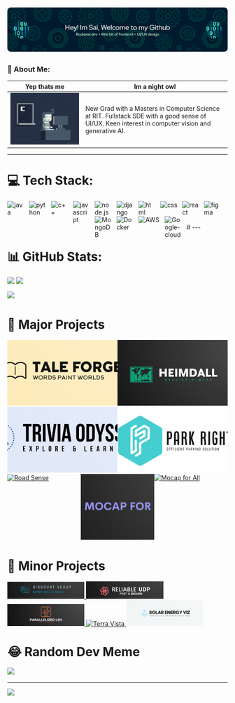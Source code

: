 <h1 align="center">
<img src="/github-header-image%20(1).png">
</h1> 

### 💫 About Me:

| Yep thats me | Im a night owl |
|---|---|
| ![Coder GIF](coder.gif) | New Grad with a Masters in Computer Science at RIT. Fullstack SDE with a good sense of UI/UX. Keen interest in computer vision and generative AI. |


---

# 💻 Tech Stack:
<img align="left" alt="java" width="40px" style="padding-right:10px;" src="https://cdn.jsdelivr.net/gh/devicons/devicon/icons/java/java-original.svg">
<img align="left" alt="python" width="40px" style="padding-right:10px;" src="https://cdn.jsdelivr.net/gh/devicons/devicon/icons/python/python-original.svg" >
<img align="left" alt="c++" width="40px" style="padding-right:10px;" src="https://cdn.jsdelivr.net/gh/devicons/devicon/icons/cplusplus/cplusplus-original.svg">
<img align="left" alt="javascript" width="40px" style="padding-right:10px;" src="https://cdn.jsdelivr.net/gh/devicons/devicon/icons/javascript/javascript-original.svg">
<img align="left" alt="node.js" width="40px" style="padding-right:10px;" src="https://cdn.jsdelivr.net/gh/devicons/devicon/icons/nodejs/nodejs-original.svg">
<img align="left" alt="django" width="40px" style="padding-right:10px;" src="https://cdn.jsdelivr.net/gh/devicons/devicon/icons/django/django-plain.svg">
<img align="left" alt="html" width="40px" style="padding-right:10px;" src="https://cdn.jsdelivr.net/gh/devicons/devicon/icons/html5/html5-original-wordmark.svg">
<img align="left" alt="css" width="40px" style="padding-right:10px;" src="https://cdn.jsdelivr.net/gh/devicons/devicon/icons/css3/css3-original-wordmark.svg">
<img align="left" alt="react" width="40px" style="padding-right:10px;" src="https://cdn.jsdelivr.net/gh/devicons/devicon/icons/react/react-original.svg">
<img align="left" alt="figma" width="40px" style="padding-right:10px;" src="https://cdn.jsdelivr.net/gh/devicons/devicon/icons/figma/figma-original.svg">
<img align="left" alt="MongoDB" width="40px" style="padding-right:10px;" src="https://cdn.jsdelivr.net/gh/devicons/devicon/icons/mongodb/mongodb-original.svg">
<img align="left" alt="Docker" width="40px" style="padding-right:10px;" src="https://cdn.jsdelivr.net/gh/devicons/devicon/icons/docker/docker-original.svg">
<img align="left" alt="AWS" width="50px" style="padding-right:10px;" src="https://cdn.jsdelivr.net/gh/devicons/devicon/icons/amazonwebservices/amazonwebservices-plain-wordmark.svg">
<img align="left" alt="Google-cloud" width="40px" style="padding-right:10px;" src="https://cdn.jsdelivr.net/gh/devicons/devicon/icons/googlecloud/googlecloud-original.svg">

<br />
<br />
<br />
# ---


# 📊 GitHub Stats:
<div class="image-container">
  
![](https://github-readme-stats.vercel.app/api?username=Saitarun994&show_icons=true&hide=contribs,prs&cache_seconds=86400&theme=gotham)
![](https://github-readme-stats.vercel.app/api/top-langs/?username=Saitarun994&theme=dark&hide_border=false&include_all_commits=true&count_private=true&layout=compact)
</div>

![](https://github-profile-trophy.vercel.app/?username=Saitarun994&theme=radical&no-frame=false&no-bg=true&margin-w=4)


# 🌟 Major Projects 

<!-- BEGIN PROJECT-CARDS -->
<div style="display: flex;">
  <a href="https://github.com/Saitarun994/tale-forge#readme" style="flex: 1; object-fit: cover;">
    <img src="https://github.com/Saitarun994/tale-forge/blob/main/media/cover.png?raw=true" alt="Tale Forge" style="width:400px; height: 150px; object-fit: cover;">
  </a>
  <a href="https://github.com/Saitarun994/Heimdall/tree/main#readme" style="flex: 1; object-fit: cover;">
    <img src="https://github.com/Saitarun994/Heimdall/blob/main/media/cover.png" alt="Heimdall" style="width:400px; height: 150px; object-fit: cover;">
  </a>
</div>
<div style="display: flex;">
  <a href="https://github.com/Saitarun994/trivia-odyssey#readme" style="flex: 1; object-fit: cover; overflow: hidden;">
    <img src="https://github.com/Saitarun994/trivia-odyssey/blob/main/media/cover.png" alt="Trivia Odyssey" style="width:400px; height: 150px; object-fit: cover;">
  </a>
  <a href="https://github.com/Saitarun994/Park-Right/blob/main/README.md" style="flex: 1; object-fit: cover;">
    <img src="https://github.com/Saitarun994/Park-Right/blob/main/media/cover.png" alt="Park Right" style="width:400px; height: 150px; object-fit: cover;">
  </a>
</div>
<div style="display: flex;">
  <a href="https://github.com/Saitarun994/Road-Sense/blob/main/README.md" style="flex: 1; object-fit: cover; overflow: hidden;">
    <img src="https://github.com/Saitarun994/Road-Sense/blob/main/preview.png" alt="Road Sense" style="width:400px; height: 150px; object-fit: cover;">
  </a>
  <a href="https://github.com/Saitarun994/Mocap-for-All/tree/main#readme" style="flex: 1; object-fit: cover; overflow: hidden;">
    <img src="https://github.com/Saitarun994/Mocap-for-All/blob/main/media/cover.png" alt="Mocap for All" style="width:400px; height: 150px; object-fit: cover;">
  </a>
  <a href="https://github.com/Saitarun994/Good-Neighbor/blob/main/README.md" style="flex: 1; object-fit: cover; overflow: hidden;">
    <img src="https://i.imgur.com/wX2IGpW.png" alt="Mocap for All" style="width:400px; height: 150px; object-fit: cover;">
  </a>
</div>
<!-- END PROJECT-CARDS -->


# 💫 Minor Projects 

<!-- BEGIN PROJECT-CARDS -->
<a href="https://github.com/Saitarun994/Automated_Amzn_Discount_notifier/blob/main/README.md">
  <img src="https://github.com/Saitarun994/Automated_Amzn_Discount_notifier/blob/main/logo.png" alt="Discount Scout" style="width:35%;">
</a>
<a href="https://github.com/Saitarun994/Custom-Reliable-UDP-Protocol#readme">
  <img src="https://github.com/Saitarun994/Custom-Reliable-UDP-Protocol/blob/main/logo.png" alt="Reliable UDP" style="width:35%;">
</a>
<a href="https://github.com/Saitarun994/Parallelized-LSH-for-ANN/blob/main/README.md">
  <img src="https://github.com/Saitarun994/Parallelized-LSH-for-ANN/blob/main/media/cover.png" alt="Reliable UDP" style="width:35%;">
</a>
<a href="https://github.com/Saitarun994/TerraVista/blob/main/README.md">
  <img src="https://github.com/Saitarun994/TerraVista/blob/main/media/banner.png" alt="Terra Vista" style="width:35%;">
</a>
<a href="https://github.com/Saitarun994/SolarEnergyViz.tech/blob/main/README.md">
  <img src="https://raw.githubusercontent.com/Saitarun994/SolarEnergyViz.tech/main/banner.png" alt="Solar energy viz" style="width:35%;">
</a>
<!-- END PROJECT-CARDS -->

# 😂 Random Dev Meme
<img src='https://randommeme-five.vercel.app/' style="height: 400px;"/>

---
[![](https://visitcount.itsvg.in/api?id=Saitarun994&icon=0&color=0)](https://visitcount.itsvg.in)

